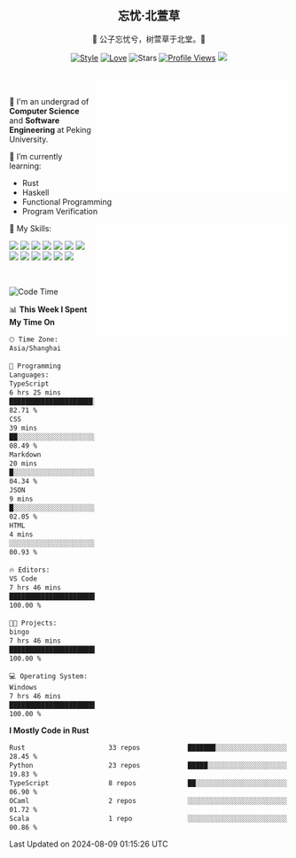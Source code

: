 <div align="center">

## 忘忧·北萱草
  
🌟 公子忘忧兮，树萱草于北堂。🌟 

[![Style](https://img.shields.io/badge/Style-%E5%BF%98%E5%BF%A7%E5%8C%97%E8%90%B1%E8%8D%89-8e48ff)](https://github.com/Wybxc)
[![Love](https://img.shields.io/badge/Love-100%25!-ff69b4)](https://monthly.wybxc.cc)
![Stars](https://img.shields.io/github/stars/Wybxc?affiliations=OWNER%2CCOLLABORATOR&label=Stars)
[![Profile Views](https://komarev.com/ghpvc/?username=Wybxc&color=green)](https://github.com/Wybxc)
![](https://hit.yhype.me/github/profile?user_id=25005856)

</div>

<br/>

<a href="https://github.com/Wybxc/Wybxc">
  <img align="right" width="350px" src="https://github.com/Wybxc/github-stats-transparent/raw/output/generated/overview.svg" alt="忘忧北萱草's GitHub stats" />
</a>

<br />

🏫 I'm an undergrad of **Computer Science** and **Software Engineering** at Peking University.

🌱 I’m currently learning: 
  - Rust
  - Haskell
  - Functional Programming
  - Program Verification

<a href="https://github.com/Wybxc/Wybxc">
  <img align="right" width="350px" src="https://github.com/Wybxc/github-stats-transparent/raw/output/generated/languages.svg" alt="忘忧北萱草's GitHub stats" />
</a>

🌟 My Skills:

![](https://img.shields.io/badge/-Python-3e74a2?style=flat-square&logo=Python&logoColor=fff)
![](https://img.shields.io/badge/-TypeScript-3178C6?style=flat-square&logo=TypeScript&logoColor=fff)
![](https://img.shields.io/badge/-Rust-9a7b63?style=flat-square&logo=Rust&logoColor=fff)
![](https://img.shields.io/badge/-C++-ae3a62?style=flat-square&logo=cplusplus&logoColor=fff)
![](https://img.shields.io/badge/-OCaml-ac5e0a?style=flat-square&logo=OCaml&logoColor=fff)
![](https://img.shields.io/badge/-React-2d98ce?style=flat-square&logo=React&logoColor=fff)
![](https://img.shields.io/badge/-FastAPI-009688?style=flat-square&logo=FastAPI&logoColor=fff)
![](https://img.shields.io/badge/-NumPy-5974c9?style=flat-square&logo=NumPy&logoColor=fff)
![](https://img.shields.io/badge/-PyTorch-d6543c?style=flat-square&logo=PyTorch&logoColor=fff)
![](https://img.shields.io/badge/-Nix-2496ED?style=flat-square&logo=NixOS&logoColor=fff)
![](https://img.shields.io/badge/-Neo4j-1c4063?style=flat-square&logo=Neo4j&logoColor=fff)
![](https://img.shields.io/badge/-Ren'Py-bb6365?style=flat-square&logo=RenPy&logoColor=fff)
![](https://img.shields.io/badge/-After%20Effects-090159?style=flat-square&logo=adobeaftereffects&logoColor=fff)

<br />

<!--START_SECTION:waka-->
![Code Time](http://img.shields.io/badge/Code%20Time-1%2C974%20hrs%2026%20mins-blue)

📊 **This Week I Spent My Time On** 

```text
🕑︎ Time Zone: Asia/Shanghai

💬 Programming Languages: 
TypeScript               6 hrs 25 mins       █████████████████████░░░░   82.71 % 
CSS                      39 mins             ██░░░░░░░░░░░░░░░░░░░░░░░   08.49 % 
Markdown                 20 mins             █░░░░░░░░░░░░░░░░░░░░░░░░   04.34 % 
JSON                     9 mins              █░░░░░░░░░░░░░░░░░░░░░░░░   02.05 % 
HTML                     4 mins              ░░░░░░░░░░░░░░░░░░░░░░░░░   00.93 % 

🔥 Editors: 
VS Code                  7 hrs 46 mins       █████████████████████████   100.00 % 

🐱‍💻 Projects: 
bingo                    7 hrs 46 mins       █████████████████████████   100.00 % 

💻 Operating System: 
Windows                  7 hrs 46 mins       █████████████████████████   100.00 % 
```

**I Mostly Code in Rust** 

```text
Rust                     33 repos            ███████░░░░░░░░░░░░░░░░░░   28.45 % 
Python                   23 repos            █████░░░░░░░░░░░░░░░░░░░░   19.83 % 
TypeScript               8 repos             ██░░░░░░░░░░░░░░░░░░░░░░░   06.90 % 
OCaml                    2 repos             ░░░░░░░░░░░░░░░░░░░░░░░░░   01.72 % 
Scala                    1 repo              ░░░░░░░░░░░░░░░░░░░░░░░░░   00.86 % 
```




 Last Updated on 2024-08-09 01:15:26 UTC
<!--END_SECTION:waka-->
